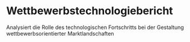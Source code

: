 # Wettbewerbstechnologiebericht
Analysiert die Rolle des technologischen Fortschritts bei der Gestaltung wettbewerbsorientierter Marktlandschaften
